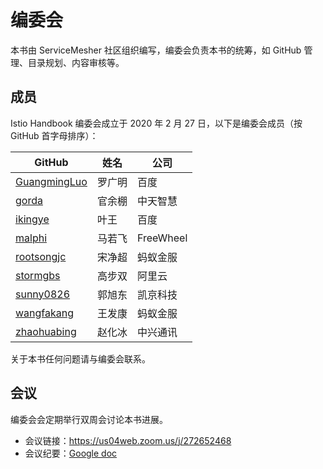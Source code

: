 # 编委会

本书由 ServiceMesher 社区组织编写，编委会负责本书的统筹，如 GitHub 管理、目录规划、内容审核等。

## 成员

Istio Handbook 编委会成立于 2020 年 2 月 27 日，以下是编委会成员（按 GitHub 首字母排序）：

| GitHub                                          | 姓名   | 公司      |
| ----------------------------------------------- | ------ | --------- |
| [GuangmingLuo](https://github.com/GuangmingLuo) | 罗广明 | 百度      |
| [gorda](https://github.com/gorda)               | 官余棚 | 中天智慧  |
| [ikingye ](https://github.com/ikingye )         | 叶王   | 百度      |
| [malphi](https://github.com/malphi)             | 马若飞 | FreeWheel |
| [rootsongjc](https://github.com/rootsongjc)     | 宋净超 | 蚂蚁金服  |
| [stormgbs](https://github.com/stormgbs)         | 高步双 | 阿里云    |
| [sunny0826](https://github.com/sunny0826)       | 郭旭东 | 凯京科技  |
| [wangfakang](https://github.com/wangfakang)     | 王发康 | 蚂蚁金服  |
| [zhaohuabing](https://github.com/zhaohuabing)   | 赵化冰 | 中兴通讯  |

关于本书任何问题请与编委会联系。

## 会议

编委会会定期举行双周会讨论本书进展。

- 会议链接：https://us04web.zoom.us/j/272652468
- 会议纪要：[Google doc](https://docs.google.com/document/d/1APfX6ds2dhSAOzGUPD8dS9Qer4y8dJwJQNBUv87vOaI/edit?usp=sharing)
